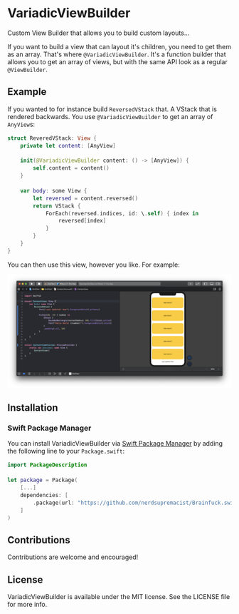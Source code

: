 # VariadicViewBuilder
Custom View Builder that allows you to build custom layouts...

If you want to build a view that can layout it's children, you need to get them as an array.
That's where `@VariadicViewBuilder`. It's a function builder that allows you to get an array of views, but with the same API look as a regular `@ViewBuilder`.


## Example

If you wanted to for instance build `ReversedVStack` that. A VStack that is rendered backwards. You use `@VariadicViewBuilder` to get an array of `AnyView`s:

```swift
struct ReveredVStack: View {
    private let content: [AnyView]

    init(@VariadicViewBuilder content: () -> [AnyView]) {
        self.content = content()
    }

    var body: some View {
        let reversed = content.reversed()
        return VStack {
            ForEach(reversed.indices, id: \.self) { index in
                reversed[index]
            }
        }
    }
}
```

You can then use this view, however you like. For example:

![](reversedvstack.png)

## Installation
### Swift Package Manager

You can install VariadicViewBuilder via [Swift Package Manager](https://swift.org/package-manager/) by adding the following line to your `Package.swift`:

```swift
import PackageDescription

let package = Package(
    [...]
    dependencies: [
        .package(url: "https://github.com/nerdsupremacist/Brainfuck.swift.git", from: "0.1.0"),
    ]
)
```

## Contributions
Contributions are welcome and encouraged!

## License
VariadicViewBuilder is available under the MIT license. See the LICENSE file for more info.
